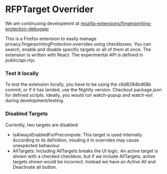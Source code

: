 # RFPTarget Overrider

We are continuoing developemnt at [mozilla-extensions/fingerprinting-protection-debugger](https://github.com/mozilla-extensions/fingerprinting-protection-debugger)

This is a Firefox extension to easily manage privacy.fingerprintingProtection.overrides using checkboxes. You can search, enable and disable specific targets or all of them at once. The extension is written with React. The experimental API is defined in public/api.mjs.

### Test it locally
To test the extension locally, you have to be using the c6d8284bd68b commit, or if it has landed, use the Nightly version. Checkout package.json for defined scripts. Ideally, you would run watch-popup and watch-ext during development/testing.

### Disabled Targets
Currently, two targets are disabled:
- IsAlwaysEnabledForPrecompute: This target is used internally. According to its definition, inluding it in overrides may cause unexpected behaviour.
- AllTargets: Including AllTargets breaks the UI logic. An active target is shown with a checked checkbox, but if we include AllTargets, active targets shown would be incorrect. Instead we have an Active All and Deactivate all button.

